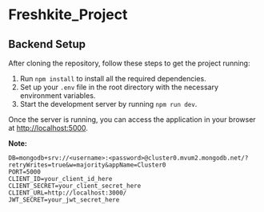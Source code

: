 # Freshkite_Project

## Backend Setup

After cloning the repository, follow these steps to get the project running:

1. Run `npm install` to install all the required dependencies.
2.  Set up your `.env` file in the root directory with the necessary environment variables.
3. Start the development server by running `npm run dev`.

Once the server is running, you can access the application in your browser at [http://localhost:5000](http://localhost:5000).

  **Note:**
   ```plaintext
   DB=mongodb+srv://<username>:<password>@cluster0.mvum2.mongodb.net/?retryWrites=true&w=majority&appName=Cluster0
   PORT=5000
   CLIENT_ID=your_client_id_here
   CLIENT_SECRET=your_client_secret_here
   CLIENT_URL=http://localhost:3000/
   JWT_SECRET=your_jwt_secret_here 




